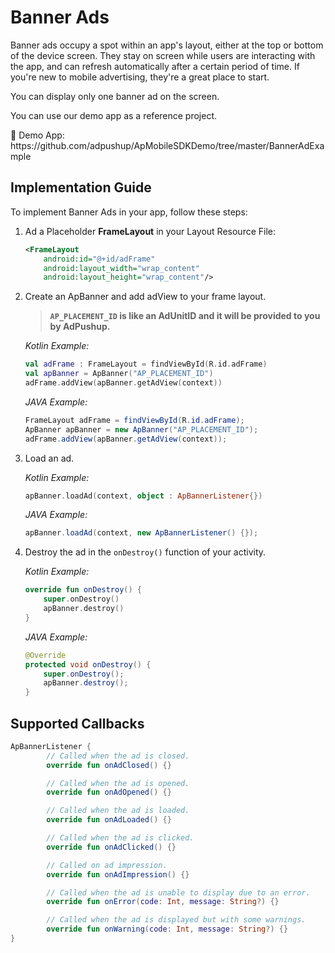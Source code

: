 # Banner Ads

Banner ads occupy a spot within an app's layout, either at the top or bottom of the device screen. They stay on screen while users are interacting with the app, and can refresh automatically after a certain period of time. If you're new to mobile advertising, they're a great place to start.

You can display only one banner ad on the screen.

You can use our demo app as a reference project.

<aside>
📎 Demo App: https://github.com/adpushup/ApMobileSDKDemo/tree/master/BannerAdExample

</aside>

## Implementation Guide

To implement Banner Ads in your app, follow these steps:

1. Ad a Placeholder **FrameLayout** in your Layout Resource File:
    
    ```xml
    <FrameLayout
        android:id="@+id/adFrame"
        android:layout_width="wrap_content"
        android:layout_height="wrap_content"/>
    ```
    
2. Create an ApBanner and add adView to your frame layout.
    
    > **`AP_PLACEMENT_ID` is like an AdUnitID and it will be provided to you by AdPushup.**
    > 
    
    *Kotlin Example:*
    
    ```kotlin
    val adFrame : FrameLayout = findViewById(R.id.adFrame)
    val apBanner = ApBanner("AP_PLACEMENT_ID")
    adFrame.addView(apBanner.getAdView(context))
    ```
    
    *JAVA Example:*
    
    ```java
    FrameLayout adFrame = findViewById(R.id.adFrame);
    ApBanner apBanner = new ApBanner("AP_PLACEMENT_ID");
    adFrame.addView(apBanner.getAdView(context));
    ```
    
3. Load an ad.
    
    *Kotlin Example:*
    
    ```kotlin
    apBanner.loadAd(context, object : ApBannerListener{})
    ```
    
    *JAVA Example:*
    
    ```java
    apBanner.loadAd(context, new ApBannerListener() {});
    ```
    
4. Destroy the ad in the `onDestroy()` function of your activity.
    
    *Kotlin Example:*
    
    ```kotlin
    override fun onDestroy() {
        super.onDestroy()
        apBanner.destroy()
    }
    ```
    
    *JAVA Example:*
    
    ```java
    @Override
    protected void onDestroy() {
        super.onDestroy();
        apBanner.destroy();
    }
    ```
    

## Supported Callbacks

```kotlin
ApBannerListener {
		// Called when the ad is closed.
		override fun onAdClosed() {}

		// Called when the ad is opened.
		override fun onAdOpened() {}

		// Called when the ad is loaded.
		override fun onAdLoaded() {}

		// Called when the ad is clicked.
		override fun onAdClicked() {}

		// Called on ad impression.
		override fun onAdImpression() {}

		// Called when the ad is unable to display due to an error.
		override fun onError(code: Int, message: String?) {}

		// Called when the ad is displayed but with some warnings.
		override fun onWarning(code: Int, message: String?) {}
}
```
